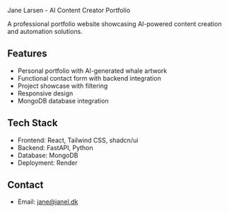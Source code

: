 Jane Larsen - AI Content Creator Portfolio

A professional portfolio website showcasing AI-powered content creation and automation solutions.

## Features
- Personal portfolio with AI-generated whale artwork
- Functional contact form with backend integration
- Project showcase with filtering
- Responsive design
- MongoDB database integration

## Tech Stack
- Frontend: React, Tailwind CSS, shadcn/ui
- Backend: FastAPI, Python
- Database: MongoDB
- Deployment: Render

## Contact
- Email: jane@janel.dk
